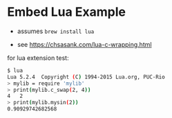 # Embed Lua Example

- assumes `brew install lua`

- see https://chsasank.com/lua-c-wrapping.html

for lua extension test:

```bash
$ lua
Lua 5.2.4  Copyright (C) 1994-2015 Lua.org, PUC-Rio
> mylib = require 'mylib'
> print(mylib.c_swap(2, 4))
4   2
> print(mylib.mysin(2))
0.90929742682568
```
